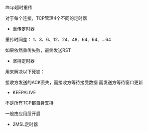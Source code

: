 #tcp超时重传

对于每个连接，TCP管理4个不同的定时器

+ 重传定时器

重传时间差：
1、3、6、12、24、48、64、64、...64

如果依然重传失败，最终发送RST
+ 坚持定时器

用来解决以下死锁：

接收方发送的ACK丢失，而接收方等待接受数据
而发送方等待窗口更新



+ KEEPALIVE

不是所有TCP都自身支持

一般由应用层开启
+ 2MSL定时器